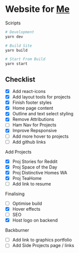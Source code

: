 # Website for [Me](westbrookdaniel.com)

Sciripts

```bash
# Development
yarn dev

# Build Site
yarn build

# Start From Build
yarn start
```

## Checklist

- [x] Add react-icons
- [x] Add layout tools for projects
- [x] Finish footer styles
- [x] Home page content
- [x] Outline and text select styling
- [x] Remove Attributions
- [ ] Ham Nav for Projects
- [x] Improve Repsponsive
- [ ] Add more hover to projects
- [ ] Add github links

Add Projects

- [x] Proj Stories for Reddit
- [x] Proj Space of the Day
- [x] Proj Distinctive Homes WA
- [x] Proj TeaHome
- [ ] Add link to resume

Finalising

- [ ] Optimise build
- [x] Hover effects
- [ ] SEO
- [x] Host logo on backend

Backburner

- [ ] Add link to graphics portfolio
- [ ] Add Side Projects page / links
